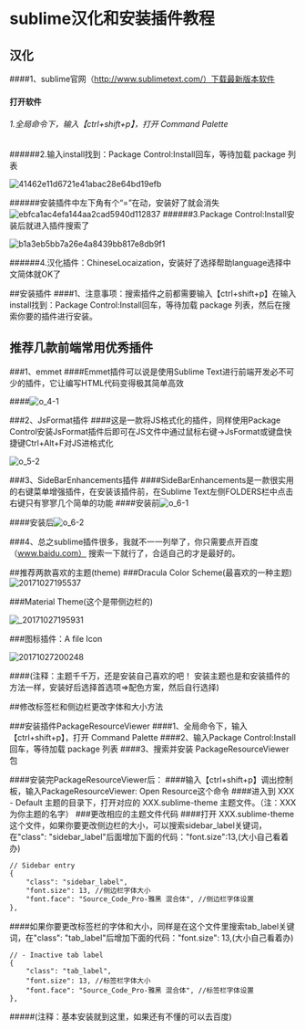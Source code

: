 # sublime汉化和安装插件教程

## 汉化

####1、sublime官网（http://www.sublimetext.com/）下载最新版本软件

#### 打开软件
###### 1.全局命令下，输入【ctrl+shift+p】，打开 Command Palette
######2.输入install找到：Package Control:Install回车，等待加载 package 列表

![41462e11d6721e41abac28e64bd19efb](C:\Users\飞天大扫把\Desktop\sublime安装教程\41462e11d6721e41abac28e64bd19efb.png)

######安装插件中左下角有个“=”在动，安装好了就会消失
![ebfca1ac4efa144aa2cad5940d112837](C:\Users\飞天大扫把\Desktop\sublime安装教程\ebfca1ac4efa144aa2cad5940d112837.png)
######3.Package Control:Install安装后就进入插件搜索了

![b1a3eb5bb7a26e4a8439bb817e8db9f1](C:\Users\飞天大扫把\Desktop\sublime安装教程\b1a3eb5bb7a26e4a8439bb817e8db9f1.png)

######4.汉化插件：ChineseLocaization，安装好了选择帮助language选择中文简体就OK了



##安装插件
####1、注意事项：搜索插件之前都需要输入【ctrl+shift+p】在输入install找到：Package Control:Install回车，等待加载 package 列表，然后在搜索你要的插件进行安装。

## 推荐几款前端常用优秀插件

###1、emmet
####Emmet插件可以说是使用Sublime Text进行前端开发必不可少的插件，它让编写HTML代码变得极其简单高效

####![o_4-1](C:\Users\飞天大扫把\Desktop\sublime安装教程\o_4-1.gif)

###2、JsFormat插件
####这是一款将JS格式化的插件，同样使用Package Control安装JsFormat插件后即可在JS文件中通过鼠标右键->JsFormat或键盘快捷键Ctrl+Alt+F对JS进格式化

![o_5-2](C:\Users\飞天大扫把\Desktop\sublime安装教程\o_5-2.gif)

###3、SideBarEnhancements插件
####SideBarEnhancements是一款很实用的右键菜单增强插件，在安装该插件前，在Sublime Text左侧FOLDERS栏中点击右键只有寥寥几个简单的功能
####安装前![o_6-1](C:\Users\飞天大扫把\Desktop\sublime安装教程\o_6-1.jpg)

####安装后![o_6-2](C:\Users\飞天大扫把\Desktop\sublime安装教程\o_6-2.jpg)

###4、总之sublime插件很多，我就不一一列举了，你只需要点开百度（www.baidu.com） 搜索一下就行了，合适自己的才是最好的。



##推荐两款喜欢的主题(theme)
###Dracula Color Scheme(最喜欢的一种主题)
![20171027195537](C:\Users\飞天大扫把\Desktop\sublime安装教程\20171027195537.png)

###Material Theme(这个是带侧边栏的)

![_20171027195931](C:\Users\飞天大扫把\Desktop\sublime安装教程\_20171027195931.png)

###图标插件：A file Icon

![20171027200248](C:\Users\飞天大扫把\Desktop\sublime安装教程\20171027200248.png)

####(注释：主题千千万，还是安装自己喜欢的吧！ 安装主题也是和安装插件的方法一样，安装好后选择首选项=>配色方案，然后自行选择)



##修改标签栏和侧边栏更改字体和大小方法

###安装插件PackageResourceViewer
####1、全局命令下，输入【ctrl+shift+p】，打开 Command Palette
####2、输入Package Control:Install回车，等待加载 package 列表
####3、搜索并安装 PackageResourceViewer 包

####安装完PackageResourceViewer后：
####输入【ctrl+shift+p】调出控制板，输入PackageResourceViewer: Open Resource这个命令
####进入到 XXX - Default 主题的目录下，打开对应的 XXX.sublime-theme 主题文件。（注：XXX为你主题的名字）
###更改相应的主题文件代码
####打开 XXX.sublime-theme 这个文件，如果你要更改侧边栏的大小，可以搜索sidebar_label关键词，在"class": "sidebar_label"后面增加下面的代码："font.size":13,(大小自己看着办)
```html
// Sidebar entry
{
    "class": "sidebar_label",
    "font.size": 13, //侧边栏字体大小
    "font.face": "Source_Code_Pro-雅黑 混合体", //侧边栏字体设置
},
```
####如果你要更改标签栏的字体和大小，同样是在这个文件里搜索tab_label关键词，在"class": "tab_label"后增加下面的代码："font.size": 13,(大小自己看着办)
```
// - Inactive tab label
{
    "class": "tab_label",
    "font.size": 13, //标签栏字体大小
    "font.face": "Source_Code_Pro-雅黑 混合体", //标签栏字体设置
},
```

#####(注释：基本安装就到这里，如果还有不懂的可以去百度)

